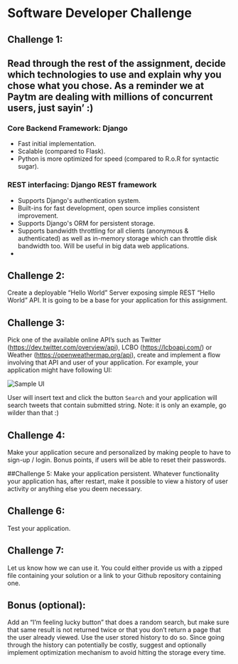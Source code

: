 # Software Developer Challenge

## Challenge 1:
Read through the rest of the assignment, decide which technologies to use and explain why you chose what you chose. As a reminder we at Paytm are dealing with millions of concurrent users, just sayin’ :)
---------------------------------------------------
### Core Backend Framework: Django
 - Fast initial implementation.
 - Scalable (compared to Flask).
 - Python is more optimized for speed (compared to R.o.R for syntactic sugar).

### REST interfacing: Django REST framework
 - Supports Django's authentication system.
 - Built-ins for fast development, open source implies consistent improvement.
 - Supports Django's ORM for persistent storage.
 - Supports bandwidth throttling for all clients (anonymous & authenticated) as well as in-memory storage which can throttle disk bandwidth too. Will be useful in big data web applications.
 -


## Challenge 2:
Create a deployable “Hello World” Server exposing simple REST “Hello World” API. It is going to be a base for your application for this assignment.

## Challenge 3:
Pick one of the available online API’s such as Twitter (https://dev.twitter.com/overview/api), LCBO (https://lcboapi.com/) or Weather (https://openweathermap.org/api), create and implement a flow involving that API and user of your application. For example, your application might have following UI:

![Sample UI](./sample-ui.png?raw=true "Sample UI")


User will insert text and click the button `Search` and your application will search tweets that contain submitted string. Note: it is only an example, go wilder than that :)

## Challenge 4:
Make your application secure and personalized by making people to have to sign-up / login. Bonus points, if users will be able to reset their passwords.

##Challenge 5:
Make your application persistent. Whatever functionality your application has, after restart, make it possible to view a history of user activity or anything else you deem necessary.

## Challenge 6:
Test your application.

## Challenge 7:
Let us know how we can use it. You could either provide us with a zipped file containing your solution or a link to your Github repository containing one.

## Bonus (optional):
Add an “I’m feeling lucky button” that does a random search, but make sure that same result is not returned twice or that you don’t return a page that the user already viewed. Use the user stored history to do so. Since going through the history can potentially be costly, suggest and optionally implement optimization mechanism to avoid hitting the storage every time.
